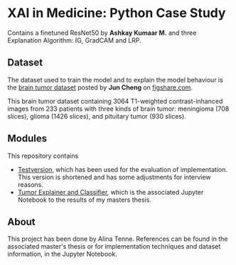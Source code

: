 # XAI in Medicine: Python Case Study
Contains a finetuned ResNet50 by **Ashkay Kumaar M.** and three Explanation Algorithm: IG, GradCAM and LRP.

## Dataset
The dataset used to train the model and to explain the model behaviour is the [brain tumor dataset](https://figshare.com/articles/brain_tumor_dataset/1512427) posted by **Jun Cheng** on [figshare.com](figshare.com).

This brain tumor dataset containing 3064 T1-weighted contrast-inhanced images from 233 patients with three kinds of brain tumor: meningioma (708 slices), glioma (1426 slices), and pituitary tumor (930 slices).

## Modules
This repository contains
* [Testversion](ResNet50_Tumor_Classifier_and_Explainer_Testversion.ipynb), which has been used for the evaluation of implementation. This version is shortened and has some adjustments for interview reasons.
* [Tumor Explainer and Classifier](ResNet50_Tumor_Classifier_and_Explainer.ipynb), which is the associated Jupyter Notebook to the results of my masters thesis.

## About
This project has been done by Alina Tenne. References can be found in the associated master's thesis or for implementation techniques and dataset information, in the Jupyter Notebook.
